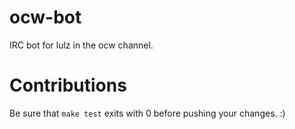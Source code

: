 ocw-bot
=======

IRC bot for lulz in the ocw channel.

# Contributions

Be sure that `make test` exits with 0 before pushing your changes. :)

